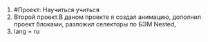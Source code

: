 1. #Проект: Научиться учиться
2. Второй проект.В даном проекте я создал анимацию, дополнил проект блоками, разложил селекторы по БЭМ Nested,
3. lang = ru
